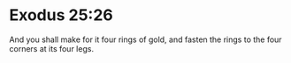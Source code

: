 # Exodus 25:26

And you shall make for it four rings of gold, and fasten the rings to the four corners at its four legs.
